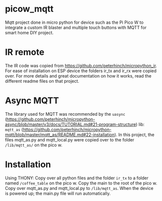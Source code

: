 # picow_mqtt
Mqtt project done in micro python for device such as the Pi Pico W to integrate a custom IR blaster and multiple touch buttons with MQTT for smart home DIY project.

# IR remote
The IR code was copied from https://github.com/peterhinch/micropython_ir. For ease of installation on ESP device the folders ir_tx and ir_rx were copied over. For more details and great documentation on how it works, read the different readme files on that project.

# Async MQTT 
The library used for MQTT was recommended by the `uasync` (https://github.com/peterhinch/micropython-async/blob/master/v3/docs/TUTORIAL.md#21-program-structure) lib: `mqtt_as` (https://github.com/peterhinch/micropython-mqtt/blob/master/mqtt_as/README.md#22-installation). In this project, the files mqtt_as.py and mqtt_local.py were copied over to the folder `/lib/mqtt_as/` on the pico w. 

# Installation
Using THONY: Copy over all python files and the folder `ir_tx` to a folder named `/coffee_table` on the pico w. Copy the main to the root of the pico w. Copy over mqtt_as.py and mqtt_local.py to `/lib/mqtt_as`. When the device is powered up; the main.py file will run automatically. 
